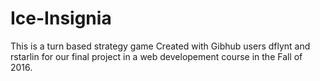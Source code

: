 # Ice-Insignia

This is a turn based strategy game Created with Gibhub users dflynt and rstarlin for our final project in a web developement course in the Fall of 2016.
